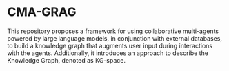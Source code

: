 # CMA-GRAG
This repository proposes a framework for using collaborative multi-agents powered by large language models, in conjunction with external databases, to build a knowledge graph that augments user input during interactions with the agents. Additionally, it introduces an approach to describe the Knowledge Graph, denoted as $\text{KG}$-space.

